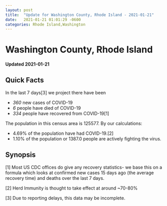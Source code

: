 ```yaml
---
layout: post
title:  "Update for Washington County, Rhode Island - 2021-01-21"
date:   2021-01-21 01:01:29 -0600
categories: Rhode Island,Washington
---
```


# Washington County, Rhode Island
#### Updated 2021-01-21

## Quick Facts

In the last 7 days[3] we project there have been
- *360* new cases of COVID-19
- *6* people have died of COVID-19
- *334* people have recovered from COVID-19[1]

The population in this census area is 125577. By our calculations:
- 4.69% of the population have had COVID-19.[2]
- 1.10% of the population or 1387.0 people are actively fighting the virus.

## Synopsis




[1] Most US CDC offices do give any recovery statistics- we base this on a formula which looks at confirmed new cases
15 days ago (the average recovery time) and deaths over the last 7 days.

[2] Herd Immunity is thought to take effect at around ~70-80%

[3] Due to reporting delays, this data may be incomplete.
 
    